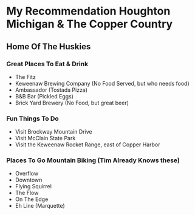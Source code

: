 # My Recommendation Houghton Michigan & The Copper Country 
## Home Of The Huskies

### Great Places To Eat & Drink
- The Fitz
- Keweenaw Brewing Company (No Food Served, but who needs food)
- Ambassador (Tostada Pizza)
- B&B Bar (Pickled Eggs)  
- Brick Yard Brewery (No Food, but great beer)

### Fun Things To Do
- Visit Brockway Mountain Drive
- Visit McClain State Park
- Visit the Keweenaw Rocket Range, east of Copper Harbor

### Places To Go Mountain Biking (Tim Already Knows these)
- Overflow
- Downtown
- Flying Squirrel
- The Flow
- On The Edge
- Eh Line (Marquette)
